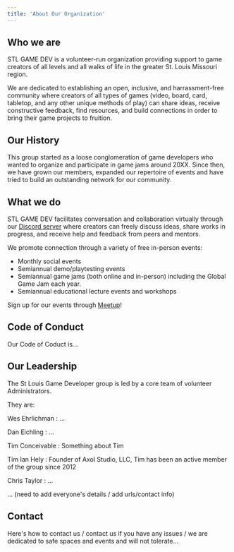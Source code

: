 ```yaml
---
title: 'About Our Organization'
---
```

## Who we are

STL GAME DEV is a volunteer-run organization providing support to game creators of all levels and all walks of life in the greater St. Louis Missouri region.

We are dedicated to establishing an open, inclusive, and harrassment-free community where creators of all types of games (video, board, card, tabletop, and any other unique methods of play) can share ideas, receive constructive feedback, find resources, and build connections in order to bring their game projects to fruition.

## Our History

This group started as a loose conglomeration of game developers who wanted to organize and participate in game jams around 20XX. Since then, we have grown our members, expanded our repertoire of events and have tried to build an outstanding network for our community.

## What we do

STL GAME DEV facilitates conversation and collaboration virtually through our [<i class="fa-brands fa-discord"></i> Discord server](https://discord.com/invite/mTMKpre/) where creators can freely discuss ideas, share works in progress, and receive help and feedback from peers and mentors.

We promote connection through a variety of free in-person events: 
- Monthly social events
- Semiannual demo/playtesting events
- Semiannual game jams (both online and in-person) including the Global Game Jam each year.
- Semiannual educational lecture events and workshops

Sign up for our events through [<i class="fa-brands fa-meetup"></i> Meetup](https://www.meetup.com/st-louis-game-developers)!

## Code of Conduct

Our Code of Coduct is...

## Our Leadership

The St Louis Game Developer group is led by a core team of volunteer Administrators. 

They are:

Wes Ehrlichman
:   ...

Dan Eichling
: ...

Tim Conceivable
:   Something about Tim

Tim Ian Hely
:   Founder of Axol Studio, LLC, Tim has been an active member of the group since 2012

Chris Taylor
:   ...

... (need to add everyone's details / add urls/contact info)

## Contact

Here's how to contact us / contact us if you have any issues / we are dedicated to safe spaces and events and will not tolerate...
